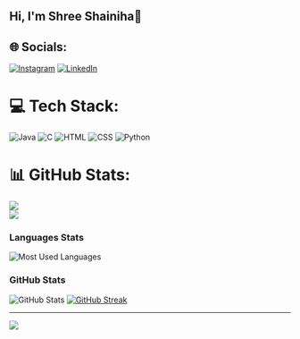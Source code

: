 ## Hi, I'm Shree Shainiha👋

## 🌐 Socials:
[![Instagram](https://img.shields.io/badge/Instagram-%23E4405F.svg?logo=Instagram&logoColor=white)](https://instagram.com/shree.shainiha_js07) 
[![LinkedIn](https://img.shields.io/badge/LinkedIn-%230077B5.svg?logo=LinkedIn&logoColor=white)](https://www.linkedin.com/in/shreeshainihajs)



# 💻 Tech Stack:
![Java](https://img.shields.io/badge/java-%23ED8B00.svg?style=for-the-badge&logo=openjdk&logoColor=white)
![C](https://img.shields.io/badge/c-%2300599C.svg?style=for-the-badge&logo=c&logoColor=white)
![HTML](https://img.shields.io/badge/html-%23E34F26.svg?style=for-the-badge&logo=html5&logoColor=white)
![CSS](https://img.shields.io/badge/css-%231572B6.svg?style=for-the-badge&logo=css3&logoColor=white)
![Python](https://img.shields.io/badge/python-%233776AB.svg?style=for-the-badge&logo=python&logoColor=white)



# 📊 GitHub Stats:
![](https://github-readme-stats.vercel.app/api?username=shreeshainiha-js&theme=dark&hide_border=false&include_all_commits=false&count_private=false)<br/>
![](https://github-readme-streak-stats.herokuapp.com/?user=shreeshainiha-js&theme=dark&hide_border=false)<br/>
### Languages Stats
![Most Used Languages](https://github-readme-stats.vercel.app/api/top-langs/?username=shreeshainiha-js&theme=dark&hide_border=false&layout=compact)

### GitHub Stats

![GitHub Stats](https://github-readme-stats.vercel.app/api?username=shreeshainiha-js&theme=dark&hide_border=false&include_all_commits=false&count_private=false&show_icons=true)
[![GitHub Streak](https://streak-stats.demolab.com/?user=shreeshainiha-js)](https://git.io/streak-stats)


---
[![](https://visitcount.itsvg.in/api?id=shreeshainiha-js&icon=0&color=0)](https://visitcount.itsvg.in)

<!-- Proudly created with GPRM ( https://gprm.itsvg.in ) -->
